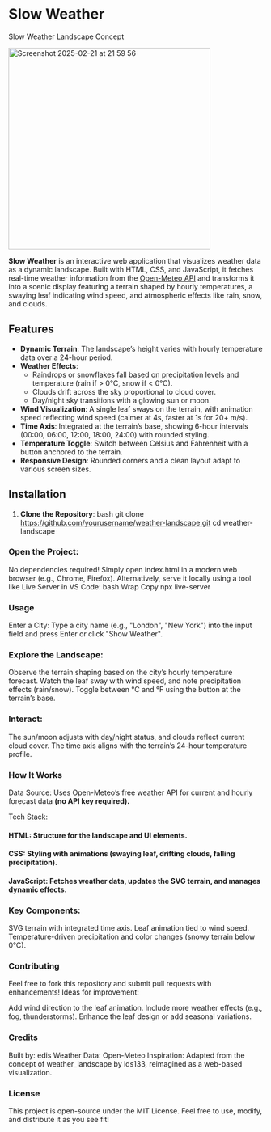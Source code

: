 # Slow Weather
Slow Weather Landscape Concept

<img width="399" alt="Screenshot 2025-02-21 at 21 59 56" src="https://github.com/user-attachments/assets/a15d3c31-8c6c-4ba2-a802-b0734e9ab8de" />

**Slow Weather** is an interactive web application that visualizes weather data as a dynamic landscape. Built with HTML, CSS, and JavaScript, it fetches real-time weather information from the [Open-Meteo API](https://open-meteo.com/) and transforms it into a scenic display featuring a terrain shaped by hourly temperatures, a swaying leaf indicating wind speed, and atmospheric effects like rain, snow, and clouds.

## Features

- **Dynamic Terrain**: The landscape’s height varies with hourly temperature data over a 24-hour period.
- **Weather Effects**: 
  - Raindrops or snowflakes fall based on precipitation levels and temperature (rain if > 0°C, snow if < 0°C).
  - Clouds drift across the sky proportional to cloud cover.
  - Day/night sky transitions with a glowing sun or moon.
- **Wind Visualization**: A single leaf sways on the terrain, with animation speed reflecting wind speed (calmer at 4s, faster at 1s for 20+ m/s).
- **Time Axis**: Integrated at the terrain’s base, showing 6-hour intervals (00:00, 06:00, 12:00, 18:00, 24:00) with rounded styling.
- **Temperature Toggle**: Switch between Celsius and Fahrenheit with a button anchored to the terrain.
- **Responsive Design**: Rounded corners and a clean layout adapt to various screen sizes.

## Installation

1. **Clone the Repository**:
   bash
   git clone https://github.com/yourusername/weather-landscape.git
   cd weather-landscape
### Open the Project:
No dependencies required! Simply open index.html in a modern web browser (e.g., Chrome, Firefox).
Alternatively, serve it locally using a tool like Live Server in VS Code:
bash
Wrap
Copy
npx live-server

### Usage
Enter a City:
Type a city name (e.g., "London", "New York") into the input field and press Enter or click "Show Weather".

### Explore the Landscape:
Observe the terrain shaping based on the city’s hourly temperature forecast.
Watch the leaf sway with wind speed, and note precipitation effects (rain/snow).
Toggle between °C and °F using the button at the terrain’s base.

### Interact:
The sun/moon adjusts with day/night status, and clouds reflect current cloud cover.
The time axis aligns with the terrain’s 24-hour temperature profile.

### How It Works
Data Source: Uses Open-Meteo’s free weather API for current and hourly forecast data **(no API key required).**

Tech Stack:
#### HTML: Structure for the landscape and UI elements.
#### CSS: Styling with animations (swaying leaf, drifting clouds, falling precipitation).
#### JavaScript: Fetches weather data, updates the SVG terrain, and manages dynamic effects.

### Key Components:
SVG terrain with integrated time axis.
Leaf animation tied to wind speed.
Temperature-driven precipitation and color changes (snowy terrain below 0°C).

### Contributing
Feel free to fork this repository and submit pull requests with enhancements! Ideas for improvement:

Add wind direction to the leaf animation.
Include more weather effects (e.g., fog, thunderstorms).
Enhance the leaf design or add seasonal variations.

### Credits
Built by: edis
Weather Data: Open-Meteo
Inspiration: Adapted from the concept of weather_landscape by lds133, reimagined as a web-based visualization.

### License
This project is open-source under the MIT License. Feel free to use, modify, and distribute it as you see fit!
